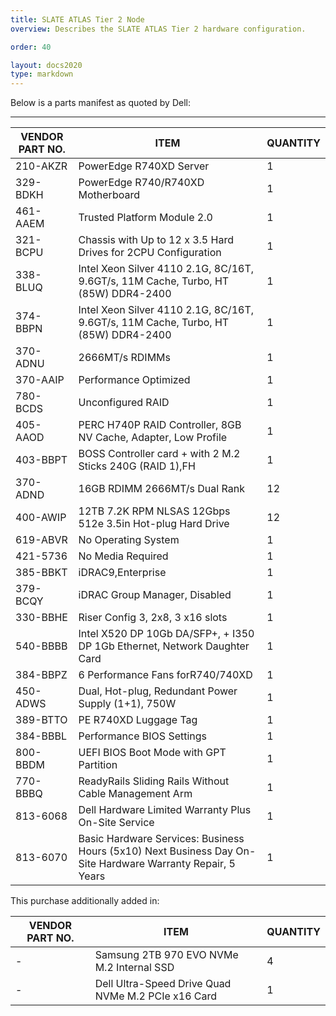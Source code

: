 ```yaml
---
title: SLATE ATLAS Tier 2 Node
overview: Describes the SLATE ATLAS Tier 2 hardware configuration.

order: 40

layout: docs2020
type: markdown
---
```


Below is a parts manifest as quoted by Dell:

---

| VENDOR PART NO. | ITEM | QUANTITY | 
|--------- | -------------------------------------------------------------------------------------- | --- |
| 210-AKZR | PowerEdge R740XD Server                                                                | 1 |
| 329-BDKH | PowerEdge R740/R740XD Motherboard                                                      | 1 |
| 461-AAEM | Trusted Platform Module 2.0                                                            | 1 |
| 321-BCPU | Chassis with Up to 12 x 3.5 Hard Drives for 2CPU Configuration                         | 1 |
| 338-BLUQ | Intel Xeon Silver 4110 2.1G, 8C/16T, 9.6GT/s, 11M Cache, Turbo, HT (85W) DDR4-2400     | 1 |
| 374-BBPN | Intel Xeon Silver 4110 2.1G, 8C/16T, 9.6GT/s, 11M Cache, Turbo, HT (85W) DDR4-2400     | 1 |
| 370-ADNU | 2666MT/s RDIMMs                                                                        | 1 | 
| 370-AAIP | Performance Optimized                                                                  | 1 |
| 780-BCDS | Unconfigured RAID                                                                      | 1 |
| 405-AAOD | PERC H740P RAID Controller, 8GB NV Cache, Adapter, Low Profile                         | 1 |
| 403-BBPT | BOSS Controller card + with 2 M.2 Sticks 240G (RAID 1),FH                              | 1 |
| 370-ADND | 16GB RDIMM 2666MT/s Dual Rank                                                          | 12 |
| 400-AWIP | 12TB 7.2K RPM NLSAS 12Gbps 512e 3.5in Hot-plug Hard Drive                              | 12 |
| 619-ABVR | No Operating System                                                                    | 1 | 
| 421-5736 | No Media Required                                                                      | 1 |
| 385-BBKT | iDRAC9,Enterprise                                                                      | 1 |
| 379-BCQY | iDRAC Group Manager, Disabled                                                          | 1 |
| 330-BBHE | Riser Config 3, 2x8, 3 x16 slots                                                       | 1 | 
| 540-BBBB | Intel X520 DP 10Gb DA/SFP+, + I350 DP 1Gb Ethernet, Network Daughter Card              | 1 |
| 384-BBPZ | 6 Performance Fans forR740/740XD                                                       | 1 |
| 450-ADWS | Dual, Hot-plug, Redundant Power Supply (1+1), 750W                                     | 1 |
| 389-BTTO | PE R740XD Luggage Tag                                                                  | 1 | 
| 384-BBBL | Performance BIOS Settings                                                              | 1 |
| 800-BBDM | UEFI BIOS Boot Mode with GPT Partition                                                 | 1 |
| 770-BBBQ | ReadyRails Sliding Rails Without Cable Management Arm                                  | 1 |
| 813-6068 | Dell Hardware Limited Warranty Plus On-Site Service                                    | 1 |
| 813-6070 | Basic Hardware Services: Business Hours (5x10) Next Business Day On-Site Hardware Warranty Repair, 5 Years | 1 |

This purchase additionally added in:

| VENDOR PART NO. | ITEM | QUANTITY | 
|--------- | -------------------------------------------------------------------------------------- | --- |
| - | Samsung 2TB 970 EVO NVMe M.2 Internal SSD                                              | 4 |
| - | Dell Ultra-Speed Drive Quad NVMe M.2 PCIe x16 Card                                     | 1 | 
